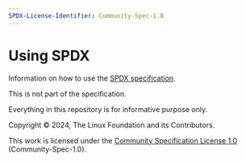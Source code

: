 ```yaml
---
SPDX-License-Identifier: Community-Spec-1.0
---
```


# Using SPDX

Information on how to use the
[SPDX specification](https://spdx.dev/use/specifications/).

This is not part of the specification.

Everything in this repository is for informative purpose only.

Copyright © 2024, The Linux Foundation and its Contributors.

This work is licensed under the
[Community Specification License 1.0](./LICENSE)
(Community-Spec-1.0).
